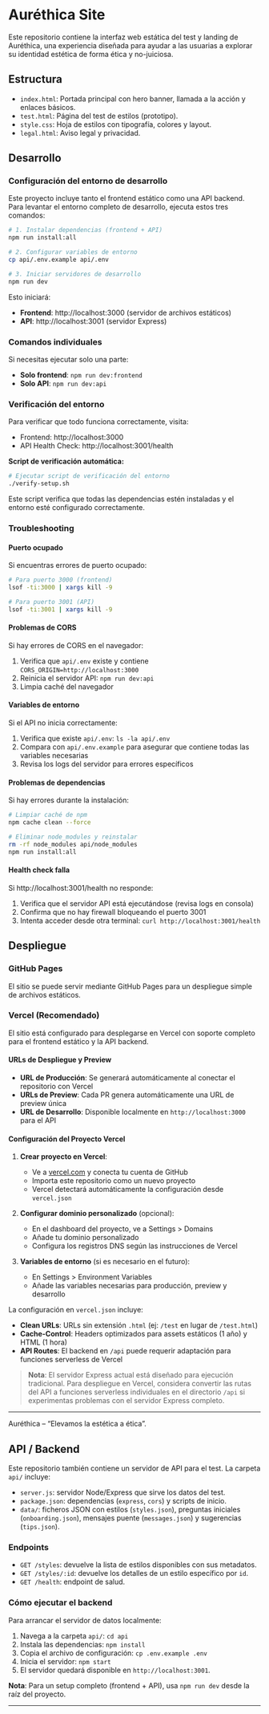 # Auréthica Site

Este repositorio contiene la interfaz web estática del test y landing de Auréthica, una experiencia diseñada para ayudar a las usuarias a explorar su identidad estética de forma ética y no-juiciosa.

## Estructura

- `index.html`: Portada principal con hero banner, llamada a la acción y enlaces básicos.
- `test.html`: Página del test de estilos (prototipo).
- `style.css`: Hoja de estilos con tipografía, colores y layout.
- `legal.html`: Aviso legal y privacidad.

## Desarrollo

### Configuración del entorno de desarrollo

Este proyecto incluye tanto el frontend estático como una API backend. Para levantar el entorno completo de desarrollo, ejecuta estos tres comandos:

```bash
# 1. Instalar dependencias (frontend + API)
npm run install:all

# 2. Configurar variables de entorno
cp api/.env.example api/.env

# 3. Iniciar servidores de desarrollo
npm run dev
```

Esto iniciará:
- **Frontend**: http://localhost:3000 (servidor de archivos estáticos)
- **API**: http://localhost:3001 (servidor Express)

### Comandos individuales

Si necesitas ejecutar solo una parte:
- **Solo frontend**: `npm run dev:frontend`
- **Solo API**: `npm run dev:api`

### Verificación del entorno

Para verificar que todo funciona correctamente, visita:
- Frontend: http://localhost:3000
- API Health Check: http://localhost:3001/health

**Script de verificación automática:**
```bash
# Ejecutar script de verificación del entorno
./verify-setup.sh
```

Este script verifica que todas las dependencias estén instaladas y el entorno esté configurado correctamente.

### Troubleshooting

#### Puerto ocupado
Si encuentras errores de puerto ocupado:
```bash
# Para puerto 3000 (frontend)
lsof -ti:3000 | xargs kill -9

# Para puerto 3001 (API)  
lsof -ti:3001 | xargs kill -9
```

#### Problemas de CORS
Si hay errores de CORS en el navegador:
1. Verifica que `api/.env` existe y contiene `CORS_ORIGIN=http://localhost:3000`
2. Reinicia el servidor API: `npm run dev:api`
3. Limpia caché del navegador

#### Variables de entorno
Si el API no inicia correctamente:
1. Verifica que existe `api/.env`: `ls -la api/.env`
2. Compara con `api/.env.example` para asegurar que contiene todas las variables necesarias
3. Revisa los logs del servidor para errores específicos

#### Problemas de dependencias
Si hay errores durante la instalación:
```bash
# Limpiar caché de npm
npm cache clean --force

# Eliminar node_modules y reinstalar
rm -rf node_modules api/node_modules
npm run install:all
```

#### Health check falla
Si http://localhost:3001/health no responde:
1. Verifica que el servidor API está ejecutándose (revisa logs en consola)
2. Confirma que no hay firewall bloqueando el puerto 3001
3. Intenta acceder desde otra terminal: `curl http://localhost:3001/health`

## Despliegue

### GitHub Pages
El sitio se puede servir mediante GitHub Pages para un despliegue simple de archivos estáticos.

### Vercel (Recomendado)
El sitio está configurado para desplegarse en Vercel con soporte completo para el frontend estático y la API backend.

#### URLs de Despliegue y Preview
- **URL de Producción**: Se generará automáticamente al conectar el repositorio con Vercel
- **URLs de Preview**: Cada PR genera automáticamente una URL de preview única
- **URL de Desarrollo**: Disponible localmente en `http://localhost:3000` para el API

#### Configuración del Proyecto Vercel
1. **Crear proyecto en Vercel**:
   - Ve a [vercel.com](https://vercel.com) y conecta tu cuenta de GitHub
   - Importa este repositorio como un nuevo proyecto
   - Vercel detectará automáticamente la configuración desde `vercel.json`

2. **Configurar dominio personalizado** (opcional):
   - En el dashboard del proyecto, ve a Settings > Domains
   - Añade tu dominio personalizado
   - Configura los registros DNS según las instrucciones de Vercel

3. **Variables de entorno** (si es necesario en el futuro):
   - En Settings > Environment Variables
   - Añade las variables necesarias para producción, preview y desarrollo

La configuración en `vercel.json` incluye:
- **Clean URLs**: URLs sin extensión `.html` (ej: `/test` en lugar de `/test.html`)
- **Cache-Control**: Headers optimizados para assets estáticos (1 año) y HTML (1 hora)
- **API Routes**: El backend en `/api` puede requerir adaptación para funciones serverless de Vercel

> **Nota**: El servidor Express actual está diseñado para ejecución tradicional. Para despliegue en Vercel, considera convertir las rutas del API a funciones serverless individuales en el directorio `/api` si experimentas problemas con el servidor Express completo.

---

Auréthica – “Elevamos la estética a ética”.

## API / Backend

Este repositorio también contiene un servidor de API para el test. La carpeta `api/` incluye:

- `server.js`: servidor Node/Express que sirve los datos del test.
- `package.json`: dependencias (`express`, `cors`) y scripts de inicio.
- `data/`: ficheros JSON con estilos (`styles.json`), preguntas iniciales (`onboarding.json`), mensajes puente (`messages.json`) y sugerencias (`tips.json`).

### Endpoints

- `GET /styles`: devuelve la lista de estilos disponibles con sus metadatos.
- `GET /styles/:id`: devuelve los detalles de un estilo específico por `id`.
- `GET /health`: endpoint de salud.

### Cómo ejecutar el backend

Para arrancar el servidor de datos localmente:

1. Navega a la carpeta `api/`: `cd api`
2. Instala las dependencias: `npm install`
3. Copia el archivo de configuración: `cp .env.example .env`
4. Inicia el servidor: `npm start`
5. El servidor quedará disponible en `http://localhost:3001`.

**Nota**: Para un setup completo (frontend + API), usa `npm run dev` desde la raíz del proyecto.

---
